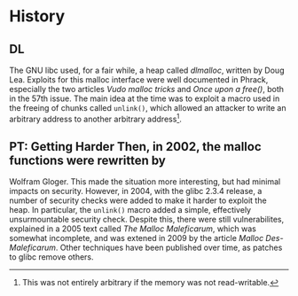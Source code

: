 # History

## DL
The GNU libc used, for a fair while, a heap called *dlmalloc*, written by Doug
Lea. Exploits for this malloc interface were well documented in Phrack,
especially the two articles *Vudo malloc tricks* and  *Once upon a free()*, both
in the 57th issue. The main idea at the time was to exploit a macro used in the
freeing of chunks called `unlink()`, which allowed an attacker to write
an arbitrary address to another arbitrary address[^1].

[^1]:
    This was not entirely arbitrary if the memory was not read-writable.

## PT: Getting Harder Then, in 2002, the malloc functions were rewritten by
Wolfram Gloger. This made the situation more interesting, but had minimal
impacts on security. However, in 2004, with the glibc 2.3.4 release, a number of
security checks were added to make it harder to exploit the heap. In particular,
the `unlink()` macro added a simple, effectively unsurmountable security check.
Despite this, there were still vulnerabilites, explained in a 2005 text called
*The Malloc Maleficarum*, which was somewhat incomplete, and was extened in 2009
by the article *Malloc Des-Maleficarum*. Other techniques have been published
over time, as patches to glibc remove others.
